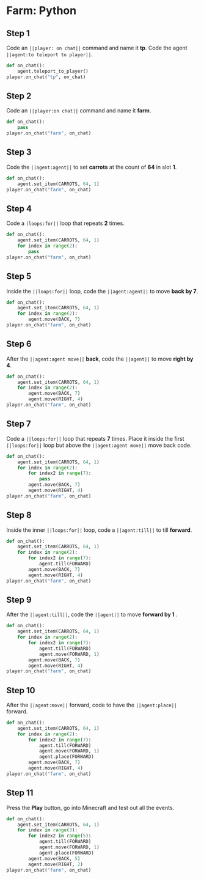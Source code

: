 # Farm: Python

## Step 1
Code an ``||player: on chat||`` command and name it **tp**. Code the agent ``||agent:to teleport to player||``. 

```python
def on_chat():
    agent.teleport_to_player()
player.on_chat("tp", on_chat)
```

## Step 2
Code an ``||player:on chat||`` command and name it **farm**.

```python
def on_chat():
    pass
player.on_chat("farm", on_chat)
```

## Step 3
Code the ``||agent:agent||`` to set **carrots** at the count of **64** in slot **1**. 

```python
def on_chat():
    agent.set_item(CARROTS, 64, 1)
player.on_chat("farm", on_chat)
```

## Step 4
Code a ``|loops:for||`` loop that repeats **2** times. 

```python
def on_chat():
    agent.set_item(CARROTS, 64, 1)
    for index in range(2):
        pass
player.on_chat("farm", on_chat)
```

## Step 5
Inside the ``||loops:for||`` loop, code the ``||agent:agent||`` to move **back by 7**.

```python
def on_chat():
    agent.set_item(CARROTS, 64, 1)
    for index in range(2):
        agent.move(BACK, 7)
player.on_chat("farm", on_chat)
```

## Step 6
After the ``||agent:agent move||`` **back**, code the ``||agent||`` to move **right by 4**.

```python
def on_chat():
    agent.set_item(CARROTS, 64, 1)
    for index in range(2):
        agent.move(BACK, 7)
        agent.move(RIGHT, 4)
player.on_chat("farm", on_chat)
```

## Step 7
Code a ``||loops:for||`` loop that repeats **7** times. Place it inside the first ``||loops:for||`` loop but above the ``||agent:agent move||`` move back code.

```python
def on_chat():
    agent.set_item(CARROTS, 64, 1)
    for index in range(2):
        for index2 in range(7):
            pass
        agent.move(BACK, 7)
        agent.move(RIGHT, 4)
player.on_chat("farm", on_chat)
```

## Step 8
Inside the inner ``||loops:for||`` loop, code a ``||agent:till||`` to till **forward**. 

```python
def on_chat():
    agent.set_item(CARROTS, 64, 1)
    for index in range(2):
        for index2 in range(7):
            agent.till(FORWARD)
        agent.move(BACK, 7)
        agent.move(RIGHT, 4)
player.on_chat("farm", on_chat)
```

## Step 9
After the ``||agent:till||``, code the ``||agent||`` to move **forward by 1** .

```python
def on_chat():
    agent.set_item(CARROTS, 64, 1)
    for index in range(2):
        for index2 in range(7):
            agent.till(FORWARD)
            agent.move(FORWARD, 1)
        agent.move(BACK, 7)
        agent.move(RIGHT, 4)
player.on_chat("farm", on_chat)
```

## Step 10
After the ``||agent:move||`` forward, code to have the ``||agent:place||`` forward. 

```python
def on_chat():
    agent.set_item(CARROTS, 64, 1)
    for index in range(2):
        for index2 in range(7):
            agent.till(FORWARD)
            agent.move(FORWARD, 1)
            agent.place(FORWARD)
        agent.move(BACK, 7)
        agent.move(RIGHT, 4)
player.on_chat("farm", on_chat)
```

## Step 11
Press the **Play** button, go into Minecraft and test out all the events.

```python
def on_chat():
    agent.set_item(CARROTS, 64, 1)
    for index in range(3):
        for index2 in range(5):
            agent.till(FORWARD)
            agent.move(FORWARD, 1)
            agent.place(FORWARD)
        agent.move(BACK, 5)
        agent.move(RIGHT, 2)
player.on_chat("farm", on_chat)
```

